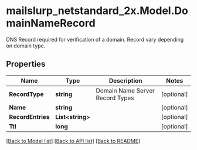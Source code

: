 # mailslurp_netstandard_2x.Model.DomainNameRecord
DNS Record required for verification of a domain. Record vary depending on domain type.

## Properties

Name | Type | Description | Notes
------------ | ------------- | ------------- | -------------
**RecordType** | **string** | Domain Name Server Record Types | [optional] 
**Name** | **string** |  | [optional] 
**RecordEntries** | **List&lt;string&gt;** |  | [optional] 
**Ttl** | **long** |  | [optional] 

[[Back to Model list]](../README#documentation-for-models) [[Back to API list]](../README#documentation-for-api-endpoints) [[Back to README]](../README)

